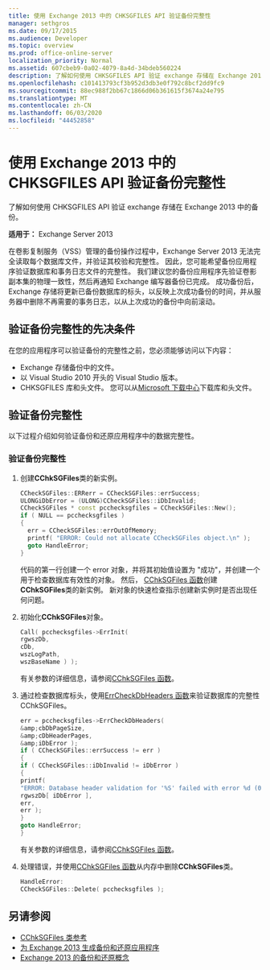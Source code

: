 ```yaml
---
title: 使用 Exchange 2013 中的 CHKSGFILES API 验证备份完整性
manager: sethgros
ms.date: 09/17/2015
ms.audience: Developer
ms.topic: overview
ms.prod: office-online-server
localization_priority: Normal
ms.assetid: 607cbeb9-0a02-4079-8a4d-34bdeb560224
description: 了解如何使用 CHKSGFILES API 验证 exchange 存储在 Exchange 2013 中的备份。
ms.openlocfilehash: c101413793cf3b952d3db3e0f792c8bcf2dd9fc9
ms.sourcegitcommit: 88ec988f2bb67c1866d06b361615f3674a24e795
ms.translationtype: MT
ms.contentlocale: zh-CN
ms.lasthandoff: 06/03/2020
ms.locfileid: "44452858"
---
```

# <a name="validate-backup-integrity-by-using-the-chksgfiles-api-in-exchange-2013"></a>使用 Exchange 2013 中的 CHKSGFILES API 验证备份完整性

了解如何使用 CHKSGFILES API 验证 exchange 存储在 Exchange 2013 中的备份。
  
**适用于：** Exchange Server 2013 
  
在卷影复制服务（VSS）管理的备份操作过程中，Exchange Server 2013 无法完全读取每个数据库文件，并验证其校验和完整性。 因此，您可能希望备份应用程序验证数据库和事务日志文件的完整性。 我们建议您的备份应用程序先验证卷影副本集的物理一致性，然后再通知 Exchange 编写器备份已完成。 成功备份后，Exchange 存储将更新已备份数据库的标头，以反映上次成功备份的时间，并从服务器中删除不再需要的事务日志，以从上次成功的备份中向前滚动。
  
## <a name="prerequisites-for-validating-backup-integrity"></a>验证备份完整性的先决条件

在您的应用程序可以验证备份的完整性之前，您必须能够访问以下内容：
  
- Exchange 存储备份中的文件。
- 以 Visual Studio 2010 开头的 Visual Studio 版本。
- CHKSGFILES 库和头文件。 您可以从[Microsoft 下载中心](https://www.microsoft.com/download/details.aspx?id=36802)下载库和头文件。
    
## <a name="validate-backup-integrity"></a>验证备份完整性

以下过程介绍如何验证备份和还原应用程序中的数据完整性。
  
### <a name="to-validate-backup-integrity"></a>验证备份完整性

1. 创建**CChkSGFiles**类的新实例。 
   
   ```cpp
   CCheckSGFiles::ERRerr = CCheckSGFiles::errSuccess;
   ULONGiDbError = (ULONG)CCheckSGFiles::iDbInvalid;
   CCheckSGFiles * const pcchecksgfiles = CCheckSGFiles::New();
   if ( NULL == pcchecksgfiles )
   {
     err = CCheckSGFiles::errOutOfMemory;
     printf( "ERROR: Could not allocate CCheckSGFiles object.\n" );
     goto HandleError;
   }
   ```

   代码的第一行创建一个 error 对象，并将其初始值设置为 "成功"，并创建一个用于检查数据库有效性的对象。 然后， [CChkSGFiles 函数](cchksgfiles-new-function.md)创建**CChkSGFiles**类的新实例。 新对象的快速检查指示创建新实例时是否出现任何问题。 
    
2. 初始化**CChkSGFiles**对象。 
   
   ```cpp
   Call( pcchecksgfiles->ErrInit(
   rgwszDb,
   cDb,
   wszLogPath,
   wszBaseName ) );
   ```
   
   有关参数的详细信息，请参阅[CChkSGFiles 函数](cchksgfiles-errinit-function.md)。
   
3. 通过检查数据库标头，使用[ErrCheckDbHeaders 函数](cchksgfiles-errcheckdbheaders-function.md)来验证数据库的完整性 CChkSGFiles。
   
   ```cpp
   err = pcchecksgfiles->ErrCheckDbHeaders(
   &amp;cbDbPageSize,
   &amp;cDbHeaderPages,
   &amp;iDbError );
   if ( CCheckSGFiles::errSuccess != err )
   {
   if ( CCheckSGFiles::iDbInvalid != iDbError )
   {
   printf(
   "ERROR: Database header validation for '%S' failed with error %d (0x%x)\n",
   rgwszDb[ iDbError ],
   err,
   err );
   }
   goto HandleError;
   }
   ```
   
   有关参数的详细信息，请参阅[CChkSGFiles 函数](cchksgfiles-errcheckdbheaders-function.md)。
   
4. 处理错误，并使用[CChkSGFiles 函数](cchksgfiles-delete-function.md)从内存中删除**CChkSGFiles**类。 
   
   ```cpp
   HandleError:
   CCheckSGFiles::Delete( pcchecksgfiles );  
   ```

## <a name="see-also"></a>另请参阅

- [CChkSGFiles 类参考](cchksgfiles-class-reference.md)
- [为 Exchange 2013 生成备份和还原应用程序](build-backup-and-restore-applications-for-exchange-2013.md)
- [Exchange 2013 的备份和还原概念](backup-and-restore-concepts-for-exchange-2013.md)
    

